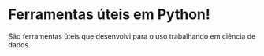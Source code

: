 # Ferramentas úteis em Python!
 São ferramentas úteis que desenvolvi para o uso trabalhando em ciência de dados
